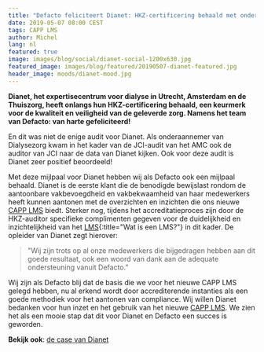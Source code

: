 ```yaml
---
title: "Defacto feliciteert Dianet: HKZ-certificering behaald met ondersteuning van CAPP LMS"
date: 2019-05-07 08:00 CEST
tags: CAPP LMS
author: Michel
lang: nl
featured: true
image: images/blog/social/dianet-social-1200x630.jpg
featured_image: images/blog/featured/20190507-dianet-featured.jpg
header_image: moods/dianet-mood.jpg
---
```


__Dianet, het expertisecentrum voor dialyse in Utrecht, Amsterdam en de Thuiszorg, heeft onlangs hun HKZ-certificering behaald, een keurmerk voor de kwaliteit en veiligheid van de geleverde zorg. Namens het team van Defacto: van harte gefeliciteerd!__

En dit was niet de enige audit voor Dianet. Als onderaannemer van Dialysezorg kwam in het kader van de JCI-audit van het AMC ook de auditor van JCI naar de data van Dianet kijken. Ook voor deze audit is Dianet zeer positief beoordeeld!

Met deze mijlpaal voor Dianet hebben wij als Defacto ook een mijlpaal behaald. Dianet is de eerste klant die de benodigde bewijslast rondom de aantoonbare vakbevoegdheid en vakbekwaamheid van haar medewerkers heeft kunnen aantonen met de overzichten en inzichten die ons nieuwe [CAPP LMS](/capp-lms) biedt. Sterker nog, tijdens het accreditatieproces zijn door de HKZ-auditor specifieke complimenten gegeven voor de duidelijkheid en inzichtelijkheid van het [LMS](/wat-is-een-lms/){:title="Wat is een LMS?"} in dit kader. De opleider van Dianet zegt hierover:

>"Wij zijn trots op al onze medewerkers die bijgedragen hebben aan dit goede resultaat, ook een woord van dank aan de adequate ondersteuning vanuit Defacto."

Wij zijn als Defacto blij dat de basis die we voor het nieuwe CAPP LMS gelegd hebben, nu al erkend wordt door accrediterende instanties als een goede methodiek voor het aantonen van compliance. Wij willen Dianet bedanken voor hun inzet en het gebruik van het nieuwe [CAPP LMS](/capp-lms). We zien het als een mooie stap dat dit voor Dianet en Defacto een succes is geworden.

**Bekijk ook**: [de case van Dianet](/cases/dianet/)
